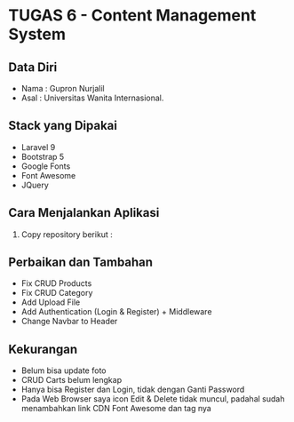 # TUGAS 6 - Content Management System

## Data Diri
- Nama : Gupron Nurjalil
- Asal : Universitas Wanita Internasional.

## Stack yang Dipakai
- Laravel 9
- Bootstrap 5
- Google Fonts
- Font Awesome
- JQuery

## Cara Menjalankan Aplikasi
1. Copy repository berikut : 

## Perbaikan dan Tambahan
- Fix CRUD Products
- Fix CRUD Category
- Add Upload File
- Add Authentication (Login & Register) + Middleware
- Change Navbar to Header

## Kekurangan
- Belum bisa update foto
- CRUD Carts belum lengkap
- Hanya bisa Register dan Login, tidak dengan Ganti Password
- Pada Web Browser saya icon Edit & Delete tidak muncul, padahal sudah menambahkan link CDN Font Awesome dan tag nya

